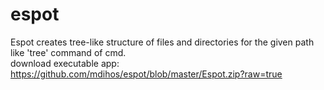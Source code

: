 # espot
Espot creates tree-like structure of files and directories for the given path like 'tree' command of cmd.
<br>download executable app: https://github.com/mdihos/espot/blob/master/Espot.zip?raw=true

